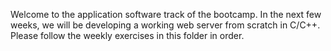 Welcome to the application software track of the bootcamp. In the next few weeks, we will be developing a working web server from scratch in C/C++. Please follow the weekly exercises in this folder in order. 

